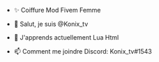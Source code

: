 - ✨ Coiffure Mod Fivem Femme

- 👋 Salut, je suis @Konix_tv
- 🌱 J'apprends actuellement Lua Html
- 📫 Comment me joindre Discord: Konix_tv#1543

<!---
Konixtv/Konixtv is a ✨ special ✨ repository because its `README.md` (this file) appears on your GitHub profile.
You can click the Preview link to take a look at your changes.
--->
